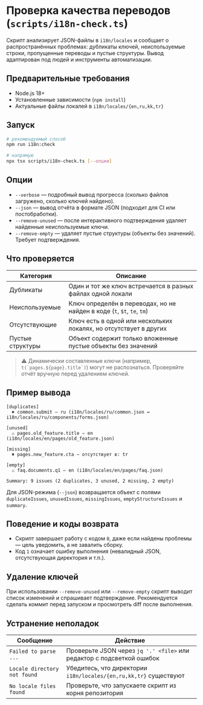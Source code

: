 # Проверка качества переводов (`scripts/i18n-check.ts`)

Скрипт анализирует JSON-файлы в `i18n/locales` и сообщает о распространённых проблемах: дубликаты ключей, неиспользуемые строки, пропущенные переводы и пустые структуры. Вывод адаптирован под людей и инструменты автоматизации.

## Предварительные требования

- Node.js 18+
- Установленные зависимости (`npm install`)
- Актуальные файлы локалей в `i18n/locales/{en,ru,kk,tr}`

## Запуск

```bash
# рекомендуемый способ
npm run i18n:check

# напрямую
npx tsx scripts/i18n-check.ts [--опции]
```

## Опции

- `--verbose` — подробный вывод прогресса (сколько файлов загружено, сколько ключей найдено).
- `--json` — вывод отчёта в формате JSON (подходит для CI или постобработки).
- `--remove-unused` — после интерактивного подтверждения удаляет найденные неиспользуемые ключи.
- `--remove-empty` — удаляет пустые структуры (объекты без значений). Требует подтверждения.

## Что проверяется

| Категория | Описание |
| --- | --- |
| Дубликаты | Один и тот же ключ встречается в разных файлах одной локали |
| Неиспользуемые | Ключ определён в переводах, но не найден в коде (`t`, `$t`, `te`, `tm`) |
| Отсутствующие | Ключ есть в одной или нескольких локалях, но отсутствует в других |
| Пустые структуры | Объект содержит только вложенные пустые объекты без значений |

> ⚠️ Динамически составленные ключи (например, ``t(`pages.${page}.title`)``) могут не распознаться. Проверяйте отчёт вручную перед удалением ключей.

## Пример вывода

```text
[duplicates]
  ✖ common.submit — ru (i18n/locales/ru/common.json ↔ i18n/locales/ru/components/forms.json)

[unused]
  ⚠ pages.old_feature.title — en (i18n/locales/en/pages/old_feature.json)

[missing]
  ✖ pages.new_feature.cta — отсутствует в: tr

[empty]
  ⚠ faq.documents.q1 — en (i18n/locales/en/pages/faq.json)

Summary: 9 issues (2 duplicates, 3 unused, 2 missing, 2 empty)
```

Для JSON-режима (`--json`) возвращается объект с полями `duplicateIssues`, `unusedIssues`, `missingIssues`, `emptyStructureIssues` и `summary`.

## Поведение и коды возврата

- Скрипт завершает работу с кодом `0`, даже если найдены проблемы — цель уведомить, а не завалить сборку.
- Код `1` означает ошибку выполнения (невалидный JSON, отсутствующая директория и т.п.).

## Удаление ключей

При использовании `--remove-unused` или `--remove-empty` скрипт выводит список изменений и спрашивает подтверждение. Рекомендуется сделать коммит перед запуском и просмотреть diff после выполнения.

## Устранение неполадок

| Сообщение | Действие |
| --- | --- |
| `Failed to parse ...` | Проверьте JSON через `jq '.' <file>` или редактор с подсветкой ошибок |
| `Locale directory not found` | Убедитесь, что директории `i18n/locales/{en,ru,kk,tr}` существуют |
| `No locale files found` | Проверьте, что запускаете скрипт из корня репозитория |

